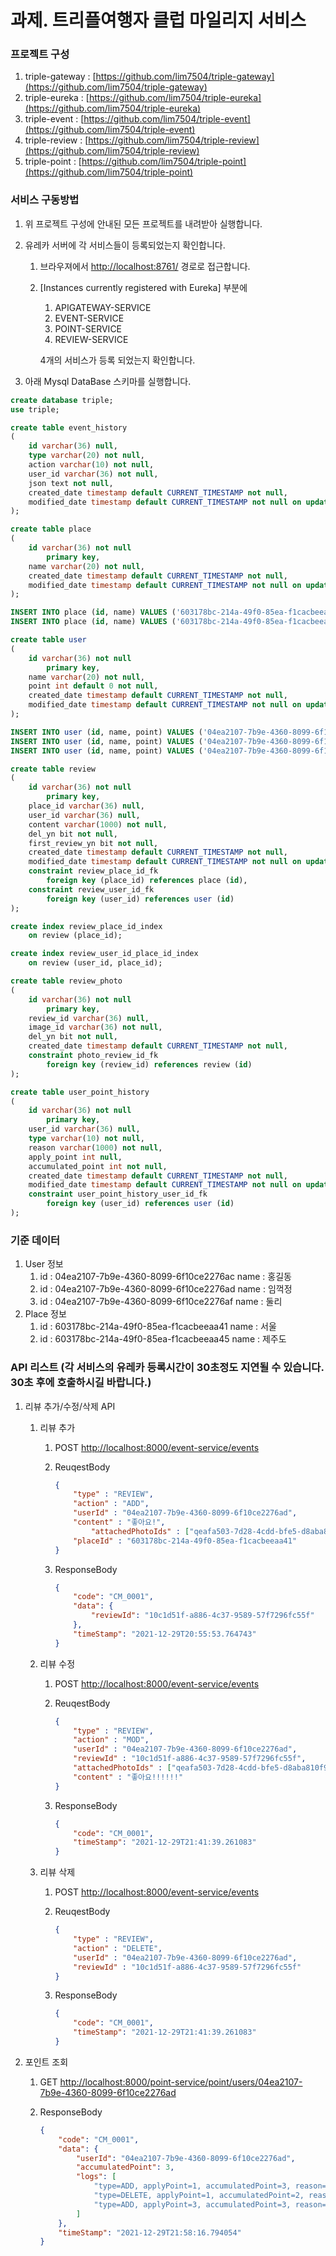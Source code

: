# 과제. 트리플여행자 클럽 마일리지 서비스

### 프로젝트 구성

1. triple-gateway : [https://github.com/lim7504/triple-gateway](https://github.com/lim7504/triple-gateway)
2. triple-eureka : [https://github.com/lim7504/triple-eureka](https://github.com/lim7504/triple-eureka)
3. triple-event : [https://github.com/lim7504/triple-event](https://github.com/lim7504/triple-event)
4. triple-review : [https://github.com/lim7504/triple-review](https://github.com/lim7504/triple-review)
5. triple-point : [https://github.com/lim7504/triple-point](https://github.com/lim7504/triple-point)

### 서비스 구동방법

1. 위 프로젝트 구성에 안내된 모든 프로젝트를 내려받아 실행합니다.
2. 유레카 서버에 각 서비스들이 등록되었는지 확인합니다.
    1. 브라우져에서 [http://localhost:8761/](http://localhost:8761/) 경로로 접근합니다.
    2. [Instances currently registered with Eureka] 부분에
        1. APIGATEWAY-SERVICE 
        2. EVENT-SERVICE
        3. POINT-SERVICE
        4. REVIEW-SERVICE
        
        4개의 서비스가 등록 되었는지 확인합니다.
        
3. 아래 Mysql DataBase 스키마를 실행합니다.

```sql
create database triple;
use triple;

create table event_history
(
	id varchar(36) null,
	type varchar(20) not null,
	action varchar(10) not null,
	user_id varchar(36) not null,
	json text not null,
	created_date timestamp default CURRENT_TIMESTAMP not null,
	modified_date timestamp default CURRENT_TIMESTAMP not null on update CURRENT_TIMESTAMP
);

create table place
(
	id varchar(36) not null
		primary key,
	name varchar(20) not null,
	created_date timestamp default CURRENT_TIMESTAMP not null,
	modified_date timestamp default CURRENT_TIMESTAMP not null on update CURRENT_TIMESTAMP
);

INSERT INTO place (id, name) VALUES ('603178bc-214a-49f0-85ea-f1cacbeeaa41', '서울');
INSERT INTO place (id, name) VALUES ('603178bc-214a-49f0-85ea-f1cacbeeaa45', '제주도');

create table user
(
	id varchar(36) not null
		primary key,
	name varchar(20) not null,
	point int default 0 not null,
	created_date timestamp default CURRENT_TIMESTAMP not null,
	modified_date timestamp default CURRENT_TIMESTAMP not null on update CURRENT_TIMESTAMP
);

INSERT INTO user (id, name, point) VALUES ('04ea2107-7b9e-4360-8099-6f10ce2276ac', '홍길동', 0);
INSERT INTO user (id, name, point) VALUES ('04ea2107-7b9e-4360-8099-6f10ce2276ad', '임꺽정', 0);
INSERT INTO user (id, name, point) VALUES ('04ea2107-7b9e-4360-8099-6f10ce2276af', '둘리', 0);

create table review
(
	id varchar(36) not null
		primary key,
	place_id varchar(36) null,
	user_id varchar(36) null,
	content varchar(1000) not null,
	del_yn bit not null,
	first_review_yn bit not null,
	created_date timestamp default CURRENT_TIMESTAMP not null,
	modified_date timestamp default CURRENT_TIMESTAMP not null on update CURRENT_TIMESTAMP,
	constraint review_place_id_fk
		foreign key (place_id) references place (id),
	constraint review_user_id_fk
		foreign key (user_id) references user (id)
);

create index review_place_id_index
	on review (place_id);

create index review_user_id_place_id_index
	on review (user_id, place_id);

create table review_photo
(
	id varchar(36) not null
		primary key,
	review_id varchar(36) null,
	image_id varchar(36) not null,
	del_yn bit not null,
	created_date timestamp default CURRENT_TIMESTAMP not null,
	constraint photo_review_id_fk
		foreign key (review_id) references review (id)
);

create table user_point_history
(
	id varchar(36) not null
		primary key,
	user_id varchar(36) null,
	type varchar(10) not null,
	reason varchar(1000) not null,
	apply_point int null,
	accumulated_point int not null,
	created_date timestamp default CURRENT_TIMESTAMP not null,
	modified_date timestamp default CURRENT_TIMESTAMP not null on update CURRENT_TIMESTAMP,
	constraint user_point_history_user_id_fk
		foreign key (user_id) references user (id)
);
```

### 기준 데이터

1. User 정보
    1. id : 04ea2107-7b9e-4360-8099-6f10ce2276ac
    name : 홍길동
    2. id : 04ea2107-7b9e-4360-8099-6f10ce2276ad
    name : 임꺽정
    3. id : 04ea2107-7b9e-4360-8099-6f10ce2276af
    name : 둘리
2. Place 정보
    1. id : 603178bc-214a-49f0-85ea-f1cacbeeaa41
    name : 서울
    2. id : 603178bc-214a-49f0-85ea-f1cacbeeaa45
    name : 제주도

### API 리스트 (각 서비스의 유레카 등록시간이 30초정도 지연될 수 있습니다. 30초 후에 호출하시길 바랍니다.)

1. 리뷰 추가/수정/삭제 API
    1. 리뷰 추가
        1. POST [http://localhost:8000/event-service/events](http://localhost:8000/event-service/events)
        2. ReuqestBody
            
            ```json
            {
                "type" : "REVIEW",
                "action" : "ADD",
                "userId" : "04ea2107-7b9e-4360-8099-6f10ce2276ad",
                "content" : "좋아요!",
            		"attachedPhotoIds" : ["qeafa503-7d28-4cdd-bfe5-d8aba810f9f6","qb5f4de6-1714-4973-8d4f-c9a68e1a1a6e"],
                "placeId" : "603178bc-214a-49f0-85ea-f1cacbeeaa41"
            }
            ```
            
        3. ResponseBody
            
            ```json
            {
                "code": "CM_0001",
                "data": {
                    "reviewId": "10c1d51f-a886-4c37-9589-57f7296fc55f"
                },
                "timeStamp": "2021-12-29T20:55:53.764743"
            }
            ```
            
    2. 리뷰 수정
        1. POST [http://localhost:8000/event-service/events](http://localhost:8000/event-service/events)
        2. ReuqestBody
            
            ```json
            {
                "type" : "REVIEW",
                "action" : "MOD",
                "userId" : "04ea2107-7b9e-4360-8099-6f10ce2276ad",
                "reviewId" : "10c1d51f-a886-4c37-9589-57f7296fc55f",
                "attachedPhotoIds" : ["qeafa503-7d28-4cdd-bfe5-d8aba810f9f6","qb5f4de6-1714-4973-8d4f-c9a68e1a1a6e"],
                "content" : "좋아요!!!!!!"
            }
            ```
            
        3. ResponseBody
            
            ```json
            {
                "code": "CM_0001",
                "timeStamp": "2021-12-29T21:41:39.261083"
            }
            ```
            
    3. 리뷰 삭제
        1. POST [http://localhost:8000/event-service/events](http://localhost:8000/event-service/events)
        2. ReuqestBody
            
            ```json
            {
                "type" : "REVIEW",
                "action" : "DELETE",
                "userId" : "04ea2107-7b9e-4360-8099-6f10ce2276ad",
                "reviewId" : "10c1d51f-a886-4c37-9589-57f7296fc55f"
            }
            ```
            
        3. ResponseBody
            
            ```json
            {
                "code": "CM_0001",
                "timeStamp": "2021-12-29T21:41:39.261083"
            }
            ```
            
2. 포인트 조회
    1. GET [http://localhost:8000/point-service/point/users/04ea2107-7b9e-4360-8099-6f10ce2276ad](http://localhost:8000/point-service/point/users/04ea2107-7b9e-4360-8099-6f10ce2276ad)
    2. ResponseBody
        
        ```json
        {
            "code": "CM_0001",
            "data": {
                "userId": "04ea2107-7b9e-4360-8099-6f10ce2276ad",
                "accumulatedPoint": 3,
                "logs": [
                    "type=ADD, applyPoint=1, accumulatedPoint=3, reason='review point : reviewId = '8844ba11-50ac-448d-8b9d-88e8b9596871', photo = 1', created_date='2021-12-29T21:56:16+09:00",
                    "type=DELETE, applyPoint=1, accumulatedPoint=2, reason='review point : reviewId = '8844ba11-50ac-448d-8b9d-88e8b9596871', photo = 1', created_date='2021-12-29T21:55:35+09:00",
                    "type=ADD, applyPoint=3, accumulatedPoint=3, reason='review point : reviewId = '8844ba11-50ac-448d-8b9d-88e8b9596871', review = 1, photo = 1, firstReview = 1', created_date='2021-12-29T21:54:48+09:00"
                ]
            },
            "timeStamp": "2021-12-29T21:58:16.794054"
        }
        ```
